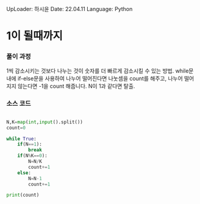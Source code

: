 
UpLoader: 하시윤
Date: 22.04.11
Language: Python

# 1이 될때까지

### 풀이 과정  
1씩 감소시키는 것보다 나누는 것이 숫자를 더 빠르게 감소시킬 수 있는 방법.
while문 내에 if-else문을 사용하여 나누어 떨어진다면 나눗셈을 count를 해주고, 나누어 떨어지지 않는다면 -1을 count 해줍니다. N이 1과 같다면 탈출.

### 소스 코드

```python

N,K=map(int,input().split())
count=0

while True:
    if(N==1):
        break
    if(N%K==0):
        N=N/K
        count+=1
    else: 
        N=N-1
        count+=1

print(count)
